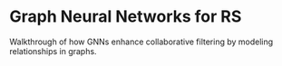 # Graph Neural Networks for RS

Walkthrough of how GNNs enhance collaborative filtering by modeling relationships in graphs.